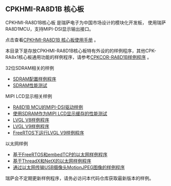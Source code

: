 ## CPKHMI-RA8D1B 核心板

CPKHMI-RA8D1B核心板
是瑞萨电子为中国市场设计的模块化开发板，
使用瑞萨RA8D1MCU，支持MIPI-DSI显示输出接口。

点击查看[CPKHMI-RA8D1B 核心板使用手册](cpkhmi_ra8d1b/docs/01_overview.md) 。

本目录下是存放CPKHMI-RA8D1B核心板特有外设的的样例程序，其他CPK-RA8x1核心板通用功能的样例程序，请参考[CPKCOR-RA8D1B样例程序](cpkcor_ra8d1b/) 。

32位SDRAM相关的样例
- [SDRAM配置样例程序](/sdram_cpkhmi_ra8d1_ep)
- [SDRAM性能测试](/sdram_benchmark_cpkhmi_ra8d1_ep)
  
MIPI LCD显示相关样例
- [RA8D1B MCU的MIPI-DSI驱动样例](/mipi_cpkhmi_ra8d1_ep)
- [使用SDRAM作为MIPI LCD显示缓存的性能测试](/sdram_mipi_cpkhmi_ra8d1_ep)
- [LVGL V8样例程序](/lvgl_v8_cpkhmi_ra8d1_ep)
- [LVGL V9样例程序](/lvgl_v9_cpkhmi_ra8d1_ep)
- [FreeRTOS下运行LVGL V9样例程序](/lvgl_v9_freertos_cpkhmi_ra8d1_ep)

以太网样例
- [基于FreeRTOS和embedTCP的以太网样例程序](/ethernet_freertos_cpkhmi_ra8d1b_ep)
- [基于ThreadX和NetX的以太网样例程序](/ethernet_threadx_cpkhmi_ra8d1b_ep)
- [通过以太网传输USB摄像头MotionJPEG图像的样例程序](/mjpg_streamer_cpkhmi_ra8d1b_ep)

瑞萨会不定期更新样例程序，请务必访问本代码仓库获取最新版本的样例。
